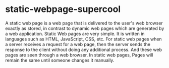 # static-webpage-supercool

A static web page is a web page that is delivered to the user's web browser exactly as stored, in contrast to dynamic web pages which are generated by a web application.
Static Web pages are very simple. It is written in languages such as HTML, JavaScript, CSS, etc. For static web pages when a server receives a request for a web page, then the server sends the response to the client without doing any additional process. And these web pages are seen through a web browser. In static web pages, Pages will remain the same until someone changes it manually.
